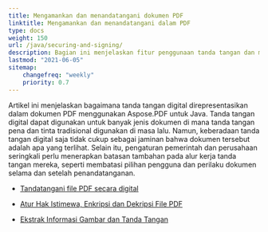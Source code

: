 ```yaml
---
title: Mengamankan dan menandatangani dokumen PDF
linktitle: Mengamankan dan menandatangani dalam PDF
type: docs
weight: 150
url: /java/securing-and-signing/
description: Bagian ini menjelaskan fitur penggunaan tanda tangan dan mengamankan dokumen PDF Anda menggunakan Java.
lastmod: "2021-06-05"
sitemap:
    changefreq: "weekly"
    priority: 0.7
---
```


Artikel ini menjelaskan bagaimana tanda tangan digital direpresentasikan dalam dokumen PDF menggunakan Aspose.PDF untuk Java. Tanda tangan digital dapat digunakan untuk banyak jenis dokumen di mana tanda tangan pena dan tinta tradisional digunakan di masa lalu. Namun, keberadaan tanda tangan digital saja tidak cukup sebagai jaminan bahwa dokumen tersebut adalah apa yang terlihat. Selain itu, pengaturan pemerintah dan perusahaan seringkali perlu menerapkan batasan tambahan pada alur kerja tanda tangan mereka, seperti membatasi pilihan pengguna dan perilaku dokumen selama dan setelah penandatanganan.

- [Tandatangani file PDF secara digital](/pdf/java/digitally-sign-pdf-file/)

- [Atur Hak Istimewa, Enkripsi dan Dekripsi File PDF](/pdf/java/set-privileges-encrypt-and-decrypt-pdf-file/)
- [Ekstrak Informasi Gambar dan Tanda Tangan](/pdf/java/extract-image-and-signature-information/)